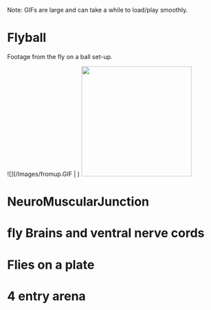 Note: GIFs are large and can take a while to load/play smoothly.

# Flyball

Footage from the fly on a ball set-up. 

![](/Images/fromup.GIF | )
<img src="https://github.com/invisilico/interesting_experiments/blob/main/Images/fromup.GIF" height="256" width="256">

# NeuroMuscularJunction

# fly Brains and ventral nerve cords

# Flies on a plate

# 4 entry arena
